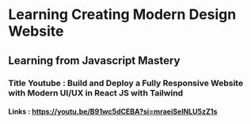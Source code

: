 # Learning Creating Modern Design Website

## Learning from Javascript Mastery

### Title Youtube : Build and Deploy a Fully Responsive Website with Modern UI/UX in React JS with Tailwind

#### Links : https://youtu.be/B91wc5dCEBA?si=mraeiSelNLU5zZ1s
